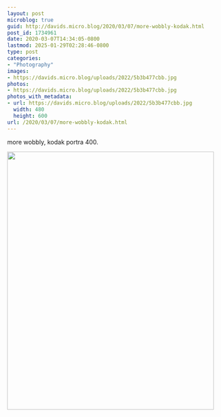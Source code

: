 ```yaml
---
layout: post
microblog: true
guid: http://davids.micro.blog/2020/03/07/more-wobbly-kodak.html
post_id: 1734961
date: 2020-03-07T14:34:05-0800
lastmod: 2025-01-29T02:28:46-0800
type: post
categories:
- "Photography"
images:
- https://davids.micro.blog/uploads/2022/5b3b477cbb.jpg
photos:
- https://davids.micro.blog/uploads/2022/5b3b477cbb.jpg
photos_with_metadata:
- url: https://davids.micro.blog/uploads/2022/5b3b477cbb.jpg
  width: 480
  height: 600
url: /2020/03/07/more-wobbly-kodak.html
---
```

more wobbly, kodak portra 400.

<img src="/uploads/2022/5b3b477cbb.jpg" width="480" height="600" alt="">
